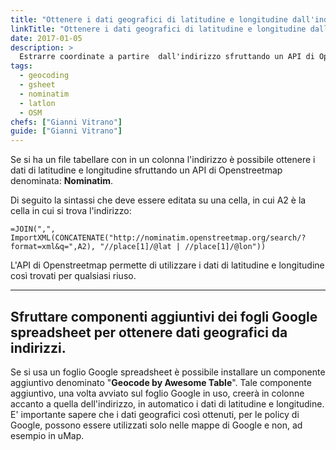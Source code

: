 ```yaml
---
title: "Ottenere i dati geografici di latitudine e longitudine dall'indirizzo"
linkTitle: "Ottenere i dati geografici di latitudine e longitudine dall'indirizzo"
date: 2017-01-05
description: >
  Estrarre coordinate a partire  dall'indirizzo sfruttando un API di Openstreetmap denominata: **Nominatim**.
tags:
  - geocoding
  - gsheet
  - nominatim
  - latlon
  - OSM
chefs: ["Gianni Vitrano"]
guide: ["Gianni Vitrano"]
---
```


Se si ha un file tabellare con in un colonna l'indirizzo è possibile ottenere i dati di latitudine e longitudine sfruttando un API di Openstreetmap denominata: **Nominatim**.

Di seguito la sintassi che deve essere editata su una cella, in cui A2 è la cella in cui si trova l'indirizzo:

```
=JOIN(",", ImportXML(CONCATENATE("http://nominatim.openstreetmap.org/search/?format=xml&q=",A2), "//place[1]/@lat | //place[1]/@lon"))
```

L'API di Openstreetmap permette di utilizzare i dati di latitudine e longitudine così trovati per qualsiasi riuso.

---


## Sfruttare componenti aggiuntivi dei fogli Google spreadsheet per ottenere dati geografici da indirizzi.

Se si usa un foglio Google spreadsheet è possibile installare un componente aggiuntivo denominato "**Geocode by Awesome Table**".
Tale componente aggiuntivo, una volta avviato sul foglio Google in uso, creerà in colonne accanto a quella dell'indirizzo, in automatico i dati di latitudine e longitudine.
E' importante sapere che i dati geografici così ottenuti, per le policy di Google, possono essere utilizzati solo nelle mappe di Google e non, ad esempio in uMap.
